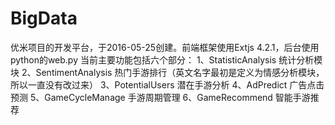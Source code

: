 # BigData
优米项目的开发平台，于2016-05-25创建。前端框架使用Extjs 4.2.1，后台使用python的web.py
当前主要功能包括六个部分：
1、StatisticAnalysis 统计分析模块
2、SentimentAnalysis 热门手游排行（英文名字最初是定义为情感分析模块，所以一直没有改过来）
3、PotentialUsers 潜在手游分析 
4、AdPredict  广告点击预测
5、GameCycleManage 手游周期管理
6、GameRecommend  智能手游推荐
